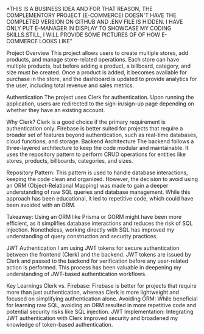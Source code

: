 *THIS IS A BUSINESS IDEA AND FOR THAT REASON, THE COMPLEMENTORY PROJECT (E-COMMERCE) DOESN'T HAVE THE COMPLETED VERSION ON GITHUB AND .ENV FILE IS HIDDEN. 
I HAVE ONLY PUT E-MANAGER IN DISPLAY TO SHOWCASE MY CODING SKILLS.STILL, I WILL PROVIDE SOME PICTURES OF OF HOW E-COMMERCE LOOKS LIKE" 

Project Overview
This project allows users to create multiple stores, add products, and manage store-related operations. Each store can have multiple products, but before adding a product, a billboard, category, and size must be created. Once a product is added, it becomes available for purchase in the store, and the dashboard is updated to provide analytics for the user, including total revenue and sales metrics.

Authentication
The project uses Clerk for authentication. Upon running the application, users are redirected to the sign-in/sign-up page depending on whether they have an existing account.

Why Clerk?
Clerk is a good choice if the primary requirement is authentication only.
Firebase is better suited for projects that require a broader set of features beyond authentication, such as real-time databases, cloud functions, and storage.
Backend Architecture
The backend follows a three-layered architecture to keep the code modular and maintainable. It uses the repository pattern to perform CRUD operations for entities like stores, products, billboards, categories, and sizes.

Repository Pattern: This pattern is used to handle database interactions, keeping the code clean and organized. However, the decision to avoid using an ORM (Object-Relational Mapping) was made to gain a deeper understanding of raw SQL queries and database management. While this approach has been educational, it led to repetitive code, which could have been avoided with an ORM.

Takeaway: Using an ORM like Prisma or GORM might have been more efficient, as it simplifies database interactions and reduces the risk of SQL injection. Nonetheless, working directly with SQL has improved my understanding of query construction and security practices.

JWT Authentication
I am using JWT tokens for secure authentication between the frontend (Clerk) and the backend. JWT tokens are issued by Clerk and passed to the backend for verification before any user-related action is performed. This process has been valuable in deepening my understanding of JWT-based authentication workflows.

Key Learnings
Clerk vs. Firebase: Firebase is better for projects that require more than just authentication, whereas Clerk is more lightweight and focused on simplifying authentication alone.
Avoiding ORM: While beneficial for learning raw SQL, avoiding an ORM resulted in more repetitive code and potential security risks like SQL injection.
JWT Implementation: Integrating JWT authentication with Clerk improved security and broadened my knowledge of token-based authentication.
